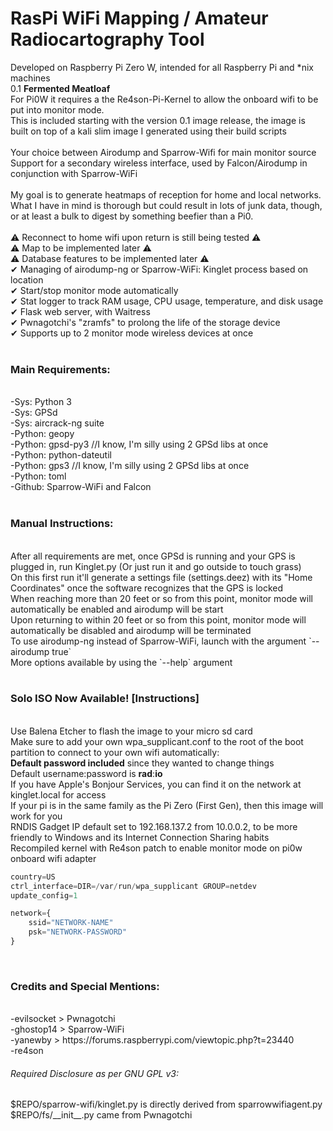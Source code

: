 # RasPi WiFi Mapping / Amateur Radiocartography Tool
Developed on Raspberry Pi Zero W, intended for all Raspberry Pi and \*nix machines <br>
0.1 <b>Fermented Meatloaf</b> <br>
For Pi0W it requires a the Re4son-Pi-Kernel to allow the onboard wifi to be put into monitor mode. <br> 
This is included starting with the version 0.1 image release, the image is built on top of a kali slim image I generated using their build scripts <br>
 <br>
Your choice between Airodump and Sparrow-Wifi for main monitor source <br>
Support for a secondary wireless interface, used by Falcon/Airodump in conjunction with Sparrow-WiFi <br>
<br>
My goal is to generate heatmaps of reception for home and local networks. What I have in mind is thorough but could result in lots of junk data, though, or at least a bulk to digest by something beefier than a Pi0. <br>
 <br>
⚠ Reconnect to home wifi upon return is still being tested ⚠ <br>
⚠ Map to be implemented later ⚠ <br>
⚠ Database features to be implemented later ⚠ <br>
✔ Managing of airodump-ng or Sparrow-WiFi: Kinglet process based on location <br>
✔ Start/stop monitor mode automatically <br>
✔ Stat logger to track RAM usage, CPU usage, temperature, and disk usage <br>
✔ Flask web server, with Waitress <br>
✔ Pwnagotchi's "zramfs" to prolong the life of the storage device <br>
✔ Supports up to 2 monitor mode wireless devices at once <br>
 <br>
<h3>Main Requirements:</h3> <br>
-Sys: Python 3 <br>
-Sys: GPSd <br>
-Sys: aircrack-ng suite <br>
-Python: geopy <br>
-Python: gpsd-py3 //I know, I'm silly using 2 GPSd libs at once<br>
-Python: python-dateutil <br>
-Python: gps3 //I know, I'm silly using 2 GPSd libs at once<br>
-Python: toml <br>
-Github: Sparrow-WiFi and Falcon <br>
 <br>
<h3>Manual Instructions:</h3> <br>
After all requirements are met, once GPSd is running and your GPS is plugged in, run Kinglet.py (Or just run it and go outside to touch grass) <br>
On this first run it'll generate a settings file (settings.deez) with its "Home Coordinates" once the software recognizes that the GPS is locked <br>
When reaching more than 20 feet or so from this point, monitor mode will automatically be enabled and airodump will be start <br>
Upon returning to within 20 feet or so from this point, monitor mode will automatically be disabled and airodump will be terminated <br>
To use airodump-ng instead of Sparrow-WiFi, launch with the argument `--airodump true` <br>
More options available by using the `--help` argument <br>
 <br>
<h3>Solo ISO Now Available! [Instructions]</h3> <br>
Use Balena Etcher to flash the image to your micro sd card <br>
Make sure to add your own wpa_supplicant.conf to the root of the boot partition to connect to your own wifi automatically: <br>
<b>Default password included</b> since they wanted to change things<br>
Default username:password is <b>rad</b>:<b>io</b> <br>
If you have Apple's Bonjour Services, you can find it on the network at kinglet.local for access <br>
If your pi is in the same family as the Pi Zero (First Gen), then this image will work for you <br>
RNDIS Gadget IP default set to 192.168.137.2 from 10.0.0.2, to be more friendly to Windows and its Internet Connection Sharing habits <br>
Recompiled kernel with Re4son patch to enable monitor mode on pi0w onboard wifi adapter <br>

``` python
country=US
ctrl_interface=DIR=/var/run/wpa_supplicant GROUP=netdev
update_config=1

network={
    ssid="NETWORK-NAME"
    psk="NETWORK-PASSWORD"
}
```
<br>
<h3>Credits and Special Mentions:</h3> <br>
-evilsocket > Pwnagotchi <br>
-ghostop14 > Sparrow-WiFi <br>
-yanewby > https://forums.raspberrypi.com/viewtopic.php?t=23440 <br>
-re4son
<h6>Required Disclosure as per GNU GPL v3:</h6>
$REPO/sparrow-wifi/kinglet.py is directly derived from sparrowwifiagent.py <br>
$REPO/fs/__init__.py came from Pwnagotchi <br>
